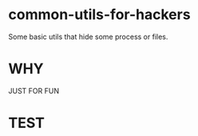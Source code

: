 # common-utils-for-hackers

Some basic utils that hide some process or files.

# WHY

JUST FOR FUN

# TEST

